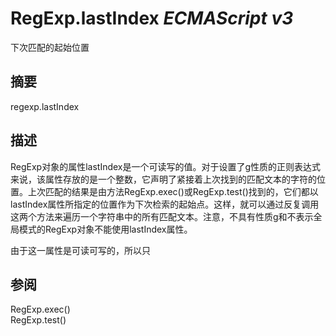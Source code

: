 # RegExp.lastIndex _ECMAScript v3_

下次匹配的起始位置

## 摘要

regexp.lastIndex

## 描述

RegExp对象的属性lastIndex是一个可读写的值。对于设置了g性质的正则表达式来说，该属性存放的是一个整数，它声明了紧接着上次找到的匹配文本的字符的位置。上次匹配的结果是由方法RegExp.exec()或RegExp.test()找到的，它们都以lastIndex属性所指定的位置作为下次检索的起始点。这样，就可以通过反复调用这两个方法来遍历一个字符串中的所有匹配文本。注意，不具有性质g和不表示全局模式的RegExp对象不能使用lastIndex属性。  
  
  
由于这一属性是可读可写的，所以只

## 参阅

RegExp.exec()  
RegExp.test()

